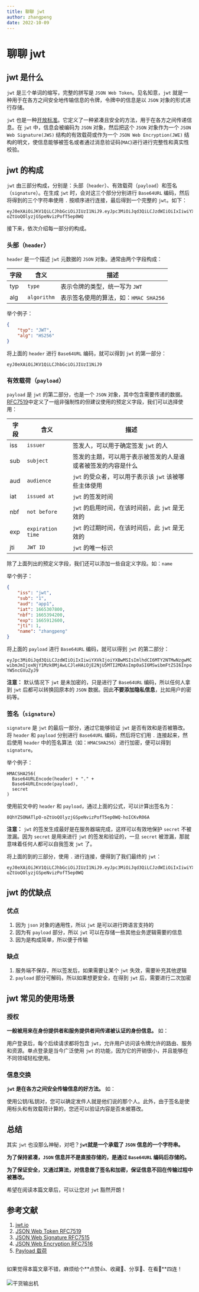 ```yaml
---
title: 聊聊 jwt
author: zhangpeng
date: 2022-10-09
---
```


# 聊聊 jwt

## jwt 是什么

`jwt` 是三个单词的缩写，完整的拼写是 `JSON Web Token`。见名知意，`jwt` 就是一种用于在各方之间安全地传输信息的令牌，令牌中的信息是以 `JSON` 对象的形式进行存储。

`jwt` 也是一种[开放标准](https://www.rfc-editor.org/rfc/rfc7519)。它定义了一种紧凑且安全的方法，用于在各方之间传递信息。在 `jwt` 中，信息会被编码为 `JSON` 对象，然后把这个 `JSON` 对象作为一个 `JSON Web Signature(JWS)` 结构的有效载荷或作为一个 `JSON Web Encryption(JWE)` 结构的明文，使信息能够被签名或者通过消息验证码(`MAC`)进行进行完整性和真实性校验。

## jwt 的构成

`jwt` 由三部分构成，分别是：头部（`header`）、有效载荷（`payload`）和签名（`signature`）。在生成 `jwt` 时，会对这三个部分分别进行 `Base64URL` 编码，然后将得到的三个字符串使用 `.` 按顺序进行连接，最后得到一个完整的 `jwt`。如下：

```text
eyJ0eXAiOiJKV1QiLCJhbGciOiJIUzI1NiJ9.eyJpc3MiOiJqd3QiLCJzdWIiOiIxIiwiYXVkIjoiYXBwMSIsImlhdCI6MTY2NTMwNzgwMCwibmJmIjoxNjY1Mzk0MjAwLCJleHAiOjE2NjU5MTI2MDAsImp0aSI6MSwibmFtZSI6InpoYW5ncGVuZyJ9.8QhYZSONATlpO-oZtUoQOlyzjGSpeNvizPofT5ep0WQ
```

接下来，依次介绍每一部分的构成。

### 头部（`header`）

`header` 是一个描述 `jwt` 元数据的 `JSON` 对象。通常由两个字段构成：

字段 | 含义 | 描述
--- | --- | ---
typ | `type` | 表示令牌的类型，统一写为 `JWT`
alg | `algorithm` | 表示签名使用的算法，如：`HMAC SHA256`

举个例子：

```JSON
{
    "typ": "JWT",
    "alg": "HS256"
}
```

将上面的 `header` 进行 `Base64URL` 编码，就可以得到 `jwt` 的第一部分：

`eyJ0eXAiOiJKV1QiLCJhbGciOiJIUzI1NiJ9`

### 有效载荷（`payload`）

`payload` 是 `jwt` 的第二部分，也是一个 `JSON` 对象，其中包含需要传递的数据。[RFC7519](https://www.rfc-editor.org/rfc/rfc7519#section-4.1)中定义了一组非强制性的但建议使用的预定义字段，我们可以选择使用：

字段 | 含义 | 描述
--- | --- | ---
iss | `issuer` | 签发人，可以用于确定签发 `jwt` 的人
sub | `subject` | 签发的主题，可以用于表示被签发的人是谁或者被签发的内容是什么
aud | `audience` | `jwt` 的受众者，可以用于表示该 `jwt` 该被哪些主体使用
iat | `issued at` | `jwt` 的签发时间
nbf | `not before` | `jwt` 的启用时间，在该时间前，此 `jwt` 是无效的
exp | `expiration time` | `jwt` 的过期时间，在该时间后，此 `jwt` 是无效的
jti | `JWT ID` | `jwt` 的唯一标识

除了上面列出的预定义字段，我们还可以添加一些自定义字段。如：`name`

举个例子：

```JSON
{
    "iss": "jwt",
    "sub": "1",
    "aud": "app1",
    "iat": 1665307800,
    "nbf": 1665394200,
    "exp": 1665912600,
    "jti": 1,
    "name": "zhangpeng"
}
```

将上面的 `payload` 进行 `Base64URL` 编码，就可以得到 `jwt` 的第二部分：

`eyJpc3MiOiJqd3QiLCJzdWIiOiIxIiwiYXVkIjoiYXBwMSIsImlhdCI6MTY2NTMwNzgwMCwibmJmIjoxNjY1Mzk0MjAwLCJleHAiOjE2NjU5MTI2MDAsImp0aSI6MSwibmFtZSI6InpoYW5ncGVuZyJ9`

**注意：** 默认情况下 `jwt` 是未加密的，只是进行了 `Base64URL` 编码，所以任何人拿到 `jwt` 后都可以转换回原本的 `JSON` 数据。因此**不要添加隐私信息**，比如用户的密码等。

### 签名（`signature`）

`signature` 是 `jwt` 的最后一部分，通过它能够验证 `jwt` 是否有效和是否被篡改。将 `header` 和 `payload` 分别进行 `Base64URL` 编码，然后将它们用 `.` 连接起来，然后使用 `header` 中的签名算法（如：`HMACSHA256`）进行加密，便可以得到 `signature`。

举个例子：

```text
HMACSHA256(
  Base64URLEncode(header) + "." +
  Base64URLEncode(payload),
  secret
)
```

使用前文中的 `header` 和 `payload`，通过上面的公式，可以计算出签名为：

`8QhYZSONATlpO-oZtUoQOlyzjGSpeNvizPofT5ep0WQ-hoICKvR06A`

**注意：** `jwt` 的签发生成最好是在服务器端完成，这样可以有效地保护 `secret` 不被泄漏。因为 `secret` 是用来进行 `jwt` 的签发和验证的，一旦 `secret` 被泄漏，那就意味着任何人都可以自我签发 `jwt` 了。

将上面的到的三部分，使用 `.` 进行连接，便得到了我们最终的 `jwt`：

```text
eyJ0eXAiOiJKV1QiLCJhbGciOiJIUzI1NiJ9.eyJpc3MiOiJqd3QiLCJzdWIiOiIxIiwiYXVkIjoiYXBwMSIsImlhdCI6MTY2NTMwNzgwMCwibmJmIjoxNjY1Mzk0MjAwLCJleHAiOjE2NjU5MTI2MDAsImp0aSI6MSwibmFtZSI6InpoYW5ncGVuZyJ9.8QhYZSONATlpO-oZtUoQOlyzjGSpeNvizPofT5ep0WQ
```

## jwt 的优缺点

### 优点

1. 因为 `json` 对象的通用性，所以 `jwt` 是可以进行跨语言支持的
2. 因为有 `payload` 部分，所以 `jwt` 可以在存储一些其他业务逻辑需要的信息
3. 因为是构成简单，所以便于传输

### 缺点

1. 服务端不保存，所以签发后，如果需要让某个 `jwt` 失效，需要补充其他逻辑
2. `payload` 部分可解码，所以如果想更安全，在得到 `jwt` 后，需要进行二次加密

## jwt 常见的使用场景

### 授权

**一般被用来在身份提供者和服务提供者间传递被认证的身份信息。** 如：

用户登录后，每个后续请求都将包含 `jwt`，允许用户访问该令牌允许的路由、服务和资源。单点登录是当今广泛使用 `jwt` 的功能，因为它的开销很小，并且能够在不同领域轻松使用。

### 信息交换

**`jwt` 是在各方之间安全传输信息的好方法。** 如：

使用公钥/私钥对，您可以确定发件人就是他们说的那个人。此外，由于签名是使用标头和有效载荷计算的，您还可以验证内容是否未被篡改。

## 总结

其实 `jwt` 也没那么神秘，对吧？**`jwt`就是一个承载了 `JSON` 信息的一个字符串。**

**为了保持紧凑，`JSON` 信息并不是直接存储的，是通过 `Base64URL` 编码后存储的。**

**为了保证安全，又通过算法，对信息做了签名和加密，保证信息不回在传输过程中被篡改。**

希望在阅读本篇文章后，可以让您对 `jwt` 豁然开朗！

## 参考文献

1. [jwt.io](https://jwt.io)
2. [JSON Web Token RFC7519](https://www.rfc-editor.org/rfc/rfc7519)
3. [JSON Web Signature RFC7515](https://www.rfc-editor.org/rfc/rfc7515)
4. [JSON Web Encryption RFC7516](https://www.rfc-editor.org/rfc/rfc7516)
5. [Payload 载荷](https://en.wikipedia.org/wiki/Payload_(computing))

##

如果觉得本篇文章不错，麻烦给个**点赞👍、收藏🌟、分享👊、在看👀**四连！

![干货输出机](https://img.zhangpeng.site/wechat/qrcode.jpg)
